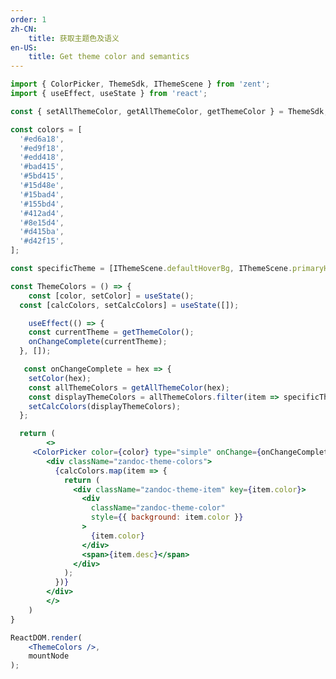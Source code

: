 ```yaml
---
order: 1
zh-CN:
	title: 获取主题色及语义
en-US:
	title: Get theme color and semantics
---
```


```jsx
import { ColorPicker, ThemeSdk, IThemeScene } from 'zent';
import { useEffect, useState } from 'react';

const { setAllThemeColor, getAllThemeColor, getThemeColor } = ThemeSdk;

const colors = [
  '#ed6a18',
  '#ed9f18',
  '#edd418',
  '#bad415',
  '#5bd415',
  '#15d48e',
  '#15bad4',
  '#155bd4',
  '#412ad4',
  '#8e15d4',
  '#d415ba',
  '#d42f15',
];

const specificTheme = [IThemeScene.defaultHoverBg, IThemeScene.primaryHoverBg, IThemeScene.primaryBg, IThemeScene.primaryActiveBg];

const ThemeColors = () => {
	const [color, setColor] = useState();
  const [calcColors, setCalcColors] = useState([]);

	useEffect(() => {
    const currentTheme = getThemeColor();
    onChangeComplete(currentTheme);
  }, []);

   const onChangeComplete = hex => {
    setColor(hex);
    const allThemeColors = getAllThemeColor(hex);
    const displayThemeColors = allThemeColors.filter(item => specificTheme.includes(item.name));
    setCalcColors(displayThemeColors);
  };

  return (
		<>
     <ColorPicker color={color} type="simple" onChange={onChangeComplete} presetColors={colors} />
        <div className="zandoc-theme-colors">
          {calcColors.map(item => {
            return (
              <div className="zandoc-theme-item" key={item.color}>
                <div
                  className="zandoc-theme-color"
                  style={{ background: item.color }}
                >
                  {item.color}
                </div>
                <span>{item.desc}</span>
              </div>
            );
          })}
        </div>
		</>
	)
}

ReactDOM.render(
	<ThemeColors />,
	mountNode
);
```
<style>
.zandoc-theme-colors {
  margin-top: 12px;
  display: flex;
  flex-direction: column;
}

.zandoc-theme-item {
  display: flex;
  align-items: center;
}

.zandoc-theme-color {
  width: 80px;
  height: 30px;
  margin: 4px 8px 4px 4px;
  border-radius: 2px;
  display: flex;
  justify-content: center;
  align-items: center;
  color: #000;
}
</style>
